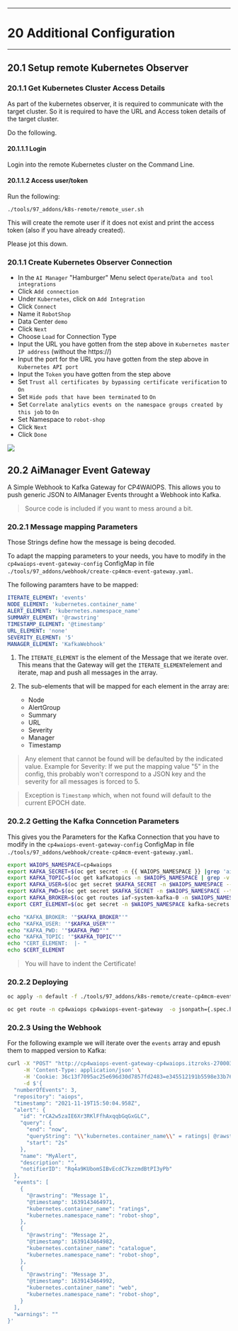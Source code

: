 ---------------------------------------------------------------
# 20 Additional Configuration
---------------------------------------------------------------

## 20.1 Setup remote Kubernetes Observer



### 20.1.1 Get Kubernetes Cluster Access Details

As part of the kubernetes observer, it is required to communicate with the target cluster. So it is required to have the URL and Access token details of the target cluster. 

Do the following.


#### 20.1.1.1 Login

Login into the remote Kubernetes cluster on the Command Line.

#### 20.1.1.2 Access user/token 


Run the following:

```
./tools/97_addons/k8s-remote/remote_user.sh
```

This will create the remote user if it does not exist and print the access token (also if you have already created).

Please jot this down.



### 20.1.1 Create Kubernetes Observer Connection



* In the `AI Manager` "Hamburger" Menu select `Operate`/`Data and tool integrations`
* Click `Add connection`
* Under `Kubernetes`, click on `Add Integration`
* Click `Connect`
* Name it `RobotShop`
* Data Center `demo`
* Click `Next`
* Choose `Load` for Connection Type
* Input the URL you have gotten from the step above in `Kubernetes master IP address` (without the https://)
* Input the port for the URL you have gotten from the step above in `Kubernetes API port`
* Input the `Token` you have gotten from the step above
* Set `Trust all certificates by bypassing certificate verification` to `On`
* Set `Hide pods that have been terminated` to `On`
* Set `Correlate analytics events on the namespace groups created by this job` to `On`
* Set Namespace to `robot-shop`
* Click `Next`
* Click `Done`


![](./pics/k8s-remote.png)



## 20.2 AiManager Event Gateway

A Simple Webhook to Kafka Gateway for CP4WAIOPS.
This allows you to push generic JSON to AIManager Events throught a Webhook into Kafka.

> Source code is included if you want to mess around a bit.


### 20.2.1 Message mapping Parameters

Those Strings define how the message is being decoded.

To adapt the mapping parameters to your needs, you have to modify in the `cp4waiops-event-gateway-config` ConfigMap in file `./tools/97_addons/webhook/create-cp4mcm-event-gateway.yaml`.


The following paramters have to be mapped:

```yaml
ITERATE_ELEMENT: 'events'
NODE_ELEMENT: 'kubernetes.container_name'
ALERT_ELEMENT: 'kubernetes.namespace_name'
SUMMARY_ELEMENT: '@rawstring'
TIMESTAMP_ELEMENT: '@timestamp'
URL_ELEMENT: 'none'
SEVERITY_ELEMENT: '5'
MANAGER_ELEMENT: 'KafkaWebhook'
```

1. The `ITERATE_ELEMENT` is the element of the Message that we iterate over.
	This means that the Gateway will get the `ITERATE_ELEMENT`element and iterate, map and push all messages in the array.
1. The sub-elements that will be mapped for each element in the array are:

	- Node
	- AlertGroup
	- Summary
	- URL
	- Severity
	- Manager
	- Timestamp

> Any element that cannot be found will be defaulted by the indicated value.
> Example for Severity: If we put the mapping value "5" in the config, this probably won't correspond to a JSON key and the severity for all messages is forced to 5.

> Exception is `Timestamp` which, when not found will default to the current EPOCH date.





### 20.2.2 Getting the Kafka Conncetion Parameters

This gives you the Parameters for the Kafka Connection that you have to modify in the `cp4waiops-event-gateway-config` ConfigMap in file `./tools/97_addons/webhook/create-cp4mcm-event-gateway.yaml`.

```bash
export WAIOPS_NAMESPACE=cp4waiops
export KAFKA_SECRET=$(oc get secret -n {{ WAIOPS_NAMESPACE }} |grep 'aiops-kafka-secret'|awk '{print$1}')
export KAFKA_TOPIC=$(oc get kafkatopics -n $WAIOPS_NAMESPACE | grep -v cp4waiopscp4waiops| grep cp4waiops-cartridge-alerts-$EVENTS_TYPE| awk '{print $1;}')
export KAFKA_USER=$(oc get secret $KAFKA_SECRET -n $WAIOPS_NAMESPACE --template={{.data.username}} | base64 --decode)
export KAFKA_PWD=$(oc get secret $KAFKA_SECRET -n $WAIOPS_NAMESPACE --template={{.data.password}} | base64 --decode)
export KAFKA_BROKER=$(oc get routes iaf-system-kafka-0 -n $WAIOPS_NAMESPACE -o=jsonpath='{.status.ingress[0].host}{"\n"}'):443
export CERT_ELEMENT=$(oc get secret -n $WAIOPS_NAMESPACE kafka-secrets  -o 'go-template={{index .data "ca.crt"}}'| base64 --decode)

echo "KAFKA_BROKER: '"$KAFKA_BROKER"'"
echo "KAFKA_USER: '"$KAFKA_USER"'"
echo "KAFKA_PWD: '"$KAFKA_PWD"'"
echo "KAFKA_TOPIC: '"$KAFKA_TOPIC"'"
echo "CERT_ELEMENT:  |- "
echo $CERT_ELEMENT

```

> You will have to indent the Certificate!



### 20.2.2 Deploying 

```bash
oc apply -n default -f ./tools/97_addons/k8s-remote/create-cp4mcm-event-gateway.yaml

oc get route -n cp4waiops cp4waiops-event-gateway  -o jsonpath={.spec.host}

```


### 20.2.3 Using the Webhook

For the following example we will iterate over the `events` array and epush them to mapped version to Kafka:


```bash
curl -X "POST" "http://cp4waiops-event-gateway-cp4waiops.itzroks-270003bu3k-azsa8n-6ccd7f378ae819553d37d5f2ee142bd6-0000.us-south.containers.appdomain.cloud/webhook" \
     -H 'Content-Type: application/json' \
     -H 'Cookie: 36c13f7095ac25e696d30d7857fd2483=e345512191b5598e33b76be85dd7d3b6' \
     -d $'{
  "numberOfEvents": 3,
  "repository": "aiops",
  "timestamp": "2021-11-19T15:50:04.958Z",
  "alert": {
    "id": "rCA2w5zaIE6Xr3RKlFfhAxqqbGqGxGLC",
    "query": {
      "end": "now",
      "queryString": "\\"kubernetes.container_name\\" = ratings| @rawstring = /error/i ",
      "start": "2s"
    },
    "name": "MyAlert",
    "description": "",
    "notifierID": "Rq4a9KUbomSIBvEcdC7kzzmdBtPI3yPb"
  },
  "events": [
    {
      "@rawstring": "Message 1",
      "@timestamp": 1639143464971,
      "kubernetes.container_name": "ratings",
      "kubernetes.namespace_name": "robot-shop",
    },
    {
      "@rawstring": "Message 2",
      "@timestamp": 1639143464982,
      "kubernetes.container_name": "catalogue",
      "kubernetes.namespace_name": "robot-shop",
    },
    {
      "@rawstring": "Message 3",
      "@timestamp": 1639143464992,
      "kubernetes.container_name": "web",
      "kubernetes.namespace_name": "robot-shop",
    }
  ],
  "warnings": ""
}'
```


<div style="page-break-after: always;"></div>

